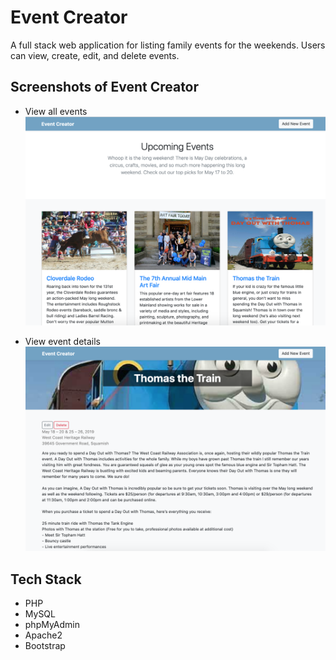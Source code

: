 # Event Creator

A full stack web application for listing family events for the weekends. Users can view, create, edit, and delete events.

## Screenshots of Event Creator
- View all events
!["Screenshot of home page"](https://github.com/xiadongdev/event-creator/blob/master/docs/allevents.png?raw=true)

- View event details
!["Screenshot of event detail page"](https://github.com/xiadongdev/event-creator/blob/master/docs/eventdetail.png?raw=true)

## Tech Stack

- PHP
- MySQL
- phpMyAdmin
- Apache2
- Bootstrap
